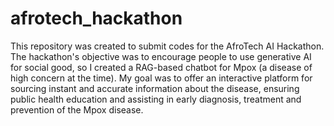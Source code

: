 # afrotech_hackathon
This repository was created to submit codes for the AfroTech AI Hackathon. The hackathon's objective was to encourage people to use generative AI for social good, so I created a RAG-based chatbot for Mpox (a disease of high concern at the time). 
My goal was to offer an interactive platform for sourcing instant and accurate information about the disease, ensuring public health education and assisting in early diagnosis, treatment and prevention of the Mpox disease.
